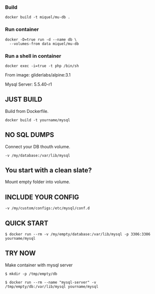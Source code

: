 ### Build

```
docker build -t miquel/mu-db .
```

### Run container
```
docker -D=true run -d --name db \
  --volumes-from data miquel/mu-db
```

### Run a shell in container
```
docker exec -i=true -t php /bin/sh
```


From image: gliderlabs/alpine:3.1

Mysql Server: 5.5.40-r1

## JUST BUILD
Build from Dockerfile.

```
docker build -t yourname/mysql
```

## NO SQL DUMPS
Connect your DB thouth volume.

```
-v /my/database:/var/lib/mysql
```

## You start with a clean slate?
Mount empty folder into volume.

## INCLUDE YOUR CONFIG

```
-v /my/custom/configs:/etc/mysql/conf.d
```

## QUICK START
```
$ docker run --rm -v /my/empty/database:/var/lib/mysql -p 3306:3306 yourname/mysql
```

## TRY NOW
Make container with mysql server

```
$ mkdir -p /tmp/empty/db

$ docker run --rm --name "mysql-server" -v /tmp/empty/db:/var/lib/mysql yourname/mysql

```

